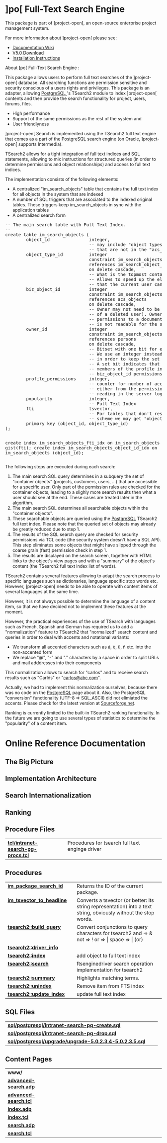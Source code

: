 # ]po[ Full-Text Search Engine 
This package is part of ]project-open[, an open-source enterprise project management system.

For more information about ]project-open[ please see:
* [Documentation Wiki](http://www.project-open.com/en/)
* [V5.0 Download](https://sourceforge.net/projects/project-open/files/project-open/V5.0/)
* [Installation Instructions](http://www.project-open.com/en/list-installers)

About ]po[ Full-Text Search Engine :

<p><p>This package allows users to perform full text searches of the ]project-open[ database. All searching functions are permission sensitive and security conscious of a users rights and privileges. This package is an adapter, allowing <a href="http://www.postgresql.org">PostgreSQL<span class="external"> </span></a>&#39;s TSearch2 module to index ]project-open[ contents and then provide the search functionality for project, users, forums, files. <p><ul><li>High performance<li>Support of the same permissions as the rest of the system and<li>User friendlyness</ul><p><span class="brandsec">]</span><span class="brandfirst">project-open</span><span class="brandsec">[</span> Search is implemented using the TSearch2 full text engine that comes as a part of the <a href="http://www.postgresql.org/">PostgreSQL</a> search engine (on Oracle, <span class="brandsec">]</span><span class="brandfirst">project-open</span><span class="brandsec">[</span> supports Intermedia). <p>TSearch2 allows for a tight integration of full text indices and SQL statements, allowing to mix instructions for structured queries (in order to determine permissions and object relationships) and access to full text indices. <p>The implementation consists of the following elements: <ul><li>A centralized &quot;im_search_objects&quot; table that contains the full text index for all objects in the system that are indexed<li>A number of SQL triggers that are associated to the indexed original tables. These triggers keep im_search_objects in sync with the application tables<li>A centralized search form</ul><pre>-- The main search table with Full Text Index.
--
create table im_search_objects (
        object_id               integer,
                                -- may include &quot;object types&quot; outside of OpenACS
                                -- that are not in the &quot;acs_object_types&quot; table.
        object_type_id          integer
                                constraint im_search_objects_object_type_id_fk
                                references im_search_object_types
                                on delete cascade,
                                -- What is the topmost container for this object?
                                -- Allows to speed up the elimination of objects
                                -- that the current user can&#39;t access
        biz_object_id           integer
                                constraint im_search_objects_biz_obj_id_fk
                                references acs_objects
                                on delete cascade,
                                -- Owner may not need to be a &quot;user&quot; (in the case
                                -- of a deleted user). Owners can be asked to give
                                -- permissions to a document even if the document
                                -- is not readable for the searching user.
        owner_id                integer
                                constraint im_search_objects_owner_id_fk
                                references persons
                                on delete cascade,
                                -- Bitset with one bit for each &quot;profile&quot;:
                                -- We use an integer instead of a &quot;bit varying&quot;
                                -- in order to keep the set compatible with Oracle.
                                -- A set bit indicates that object is readable to
                                -- members of the profile independent of the
                                -- biz_object_id permissions.
        profile_permissions     integer,
                                -- counter for number of accesses to this object
                                -- either from the permission() proc or from
                                -- reading in the server log file.
        popularity              integer,
                                -- Full Text Index
        fti                     tsvector,
                                -- For tables that don&#39;t respect the OpenACS object
                                -- scheme we may get &quot;object_id&quot;s that start with 0.
        primary key (object_id, object_type_id)
);

create index im_search_objects_fti_idx on im_search_objects using gist(fti);
create index im_search_objects_object_id_idx on im_search_objects (object_id);
</pre><p>The following steps are executed during each search: <ol><li>The main search SQL query determines in a subquery the set of &quot;container objects&quot; (projects, customers, users, ...) that are accessible for a specific user. Only part of the permission rules are checked for the container objects, leading to a slighly more search results then what a user should see at the end. These cases are treated later in the algorithm.<li>The main search SQL determines all searchable objects within the &quot;container objects&quot;.<li>These searchable objects are queried using the <a href="http://www.postgresql.org/">PostgreSQL</a> TSearch2 full text index. Please note that the queried set of objects may already be greatly reduced due to step 1.<li>The results of the SQL search query are checked for security permissions via TCL code (the security system doesn&#39;t have a SQL API). This step eliminates some objects that might have slipped through the coarse grain (fast) permission check in step 1.<li>The results are displayed on the search screen, together with HTML links to the object&#39;s view pages and with a &quot;summary&quot; of the object&#39;s content (the TSearch2 full text index list of words).</ol><p>TSearch2 contains several features allowing to adapt the search process to specific languages such as dictionaries, language specific stop words etc. However, <span class="brandsec">]</span><span class="brandfirst">project-open</span><span class="brandsec">[</span> needs to be able to operate with content items of several languages at the same time. <p>However, it is not always possible to determine the language of a content item, so that we have decided not to implement these features at the moment. <p>However, the practical experiences of the use of TSearch with languages such as French, Spanish and German has required us to add a &quot;normalization&quot; feature to TSearch2 that &quot;normalized&quot; search content and queries in order to deal with accents and notational variants: <ul><li>We transform all accented characters such as &aacute;, &egrave;, &uuml;, &ntilde; etc. into the non-accented form<li>We replace &quot;@&quot;, &quot;-&quot; and &quot;.&quot; characters by a space in order to split URLs and mail adddresses into their components</ul><p>This normalization allows to search for &quot;carlos&quot; and to receive search results such as &quot;Carl&oacute;s&quot; or &quot;carlos@abc.com&quot;. <p>Actually, we had to implement this normalization ourselves, because there was no code on the <a href="http://www.postgresql.org/">PostgreSQL</a> page about it. Also, the PostgreSQL &quot;conversion&quot; functionality (UTF-8 =&gt; SQL_ASCII) did not elimiated the accents. Please check for the latest version at <a href="http://sourceforge.net/projects/project-open/">Sourceforge.net</a>. <p>Ranking is currently limited to the built-in TSearch2 ranking functionality. In the future we are going to use several types of statistics to determine the &quot;popularity&quot; of a content item. <p>

# Online Reference Documentation

## The Big Picture



## Implementation Architecture



## Search Internationalization



## Ranking



## Procedure Files

<table cellpadding="0" cellspacing="0"><tr valign="top"><td style="width:35%"><b><a href="http://www.project-open.net/api-doc/procs-file-view?version_id=4482&amp;path=packages/intranet-search-pg/tcl/intranet-search-pg-procs.tcl">tcl/intranet-search-pg-procs.tcl</a></b></td><td></td><td>Procedures for tsearch full text enginge driver </td></tr></table>

## Procedures

<table cellpadding="0" cellspacing="0"><tr valign="top"><td style="width:35%"><b><a href="http://www.project-open.net/api-doc/proc-view?version_id=4482&amp;proc=im_package_search_id">im_package_search_id</a></b></td><td></td><td>Returns the ID of the current package. </td></tr><tr valign="top"><td style="width:35%"><b><a href="http://www.project-open.net/api-doc/proc-view?version_id=4482&amp;proc=im_tsvector_to_headline">im_tsvector_to_headline</a></b></td><td></td><td>Converts a tsvector (or better: its string representation) into a text string, obviously without the stop words. </td></tr><tr valign="top"><td style="width:35%"><b><a href="http://www.project-open.net/api-doc/proc-view?version_id=4482&amp;proc=tsearch2::build_query">tsearch2::build_query</a></b></td><td></td><td>Convert conjunctions to query characters for tsearch2 and =&gt; &amp; not =&gt; ! or =&gt; | space =&gt; | (or) </td></tr><tr valign="top"><td style="width:35%"><b><a href="http://www.project-open.net/api-doc/proc-view?version_id=4482&amp;proc=tsearch2::driver_info">tsearch2::driver_info</a></b></td><td></td><td></td></tr><tr valign="top"><td style="width:35%"><b><a href="http://www.project-open.net/api-doc/proc-view?version_id=4482&amp;proc=tsearch2::index">tsearch2::index</a></b></td><td></td><td>add object to full text index </td></tr><tr valign="top"><td style="width:35%"><b><a href="http://www.project-open.net/api-doc/proc-view?version_id=4482&amp;proc=tsearch2::search">tsearch2::search</a></b></td><td></td><td>ftsenginedriver search operation implementation for tsearch2 </td></tr><tr valign="top"><td style="width:35%"><b><a href="http://www.project-open.net/api-doc/proc-view?version_id=4482&amp;proc=tsearch2::summary">tsearch2::summary</a></b></td><td></td><td>Highlights matching terms. </td></tr><tr valign="top"><td style="width:35%"><b><a href="http://www.project-open.net/api-doc/proc-view?version_id=4482&amp;proc=tsearch2::unindex">tsearch2::unindex</a></b></td><td></td><td>Remove item from FTS index </td></tr><tr valign="top"><td style="width:35%"><b><a href="http://www.project-open.net/api-doc/proc-view?version_id=4482&amp;proc=tsearch2::update_index">tsearch2::update_index</a></b></td><td></td><td>update full text index </td></tr></table>

## SQL Files

<table cellpadding="0" cellspacing="0"><tr valign="top"><td><b><a href="http://www.project-open.net/api-doc/display-sql?package_key=intranet-search-pg&amp;url=postgresql/intranet-search-pg-create.sql&amp;version_id=4482">sql/postgresql/intranet-search-pg-create.sql</a></b></td><td></td><td></td></tr><tr valign="top"><td><b><a href="http://www.project-open.net/api-doc/display-sql?package_key=intranet-search-pg&amp;url=postgresql/intranet-search-pg-drop.sql&amp;version_id=4482">sql/postgresql/intranet-search-pg-drop.sql</a></b></td><td></td><td></td></tr><tr valign="top"><td><b><a href="http://www.project-open.net/api-doc/display-sql?package_key=intranet-search-pg&amp;url=postgresql/upgrade/upgrade-5.0.2.3.4-5.0.2.3.5.sql&amp;version_id=4482">sql/postgresql/upgrade/upgrade-5.0.2.3.4-5.0.2.3.5.sql</a></b></td><td></td><td></td></tr></table>

## Content Pages

<table cellpadding="0" cellspacing="0"><tr valign="top"><td><b>www/</b></td></tr><tr valign="top"><td style="width:35%"><b><a href="http://www.project-open.net/api-doc/content-page-view?version_id=4482&amp;path=packages/intranet-search-pg/www/advanced-search.adp">advanced-search.adp</a></b></td><td></td></tr><tr valign="top"><td style="width:35%"><b><a href="http://www.project-open.net/api-doc/content-page-view?version_id=4482&amp;path=packages/intranet-search-pg/www/advanced-search.tcl">advanced-search.tcl</a></b></td><td></td></tr><tr valign="top"><td style="width:35%"><b><a href="http://www.project-open.net/api-doc/content-page-view?version_id=4482&amp;path=packages/intranet-search-pg/www/index.adp">index.adp</a></b></td><td></td></tr><tr valign="top"><td style="width:35%"><b><a href="http://www.project-open.net/api-doc/content-page-view?version_id=4482&amp;path=packages/intranet-search-pg/www/index.tcl">index.tcl</a></b></td><td></td></tr><tr valign="top"><td style="width:35%"><b><a href="http://www.project-open.net/api-doc/content-page-view?version_id=4482&amp;path=packages/intranet-search-pg/www/search.adp">search.adp</a></b></td><td></td></tr><tr valign="top"><td style="width:35%"><b><a href="http://www.project-open.net/api-doc/content-page-view?version_id=4482&amp;path=packages/intranet-search-pg/www/search.tcl">search.tcl</a></b></td><td></td></tr></table>

